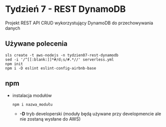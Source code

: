 # Tydzień 7 - REST DynamoDB

Projekt REST API CRUD wykorzystujący DynamoDB do przechowywania danych

## Używane polecenia
```
sls create -t aws-nodejs -n tydzien07-rest-dynamodb
sed -i '/^[[:blank:]]*#/d;s/#.*//' serverless.yml
npm init
npm i -D eslint eslint-config-airbnb-base
```

## npm
- instalacja modułów
  ```
  npm i nazwa_modułu
  ```
  - **-D** tryb developerski (moduły będą używane przy developmencie ale nie zostaną wysłane do AWS)